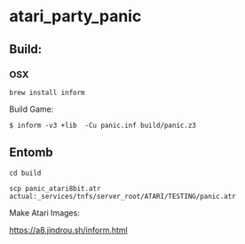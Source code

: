 # atari_party_panic


## Build:


### OSX

```
brew install inform
```

Build Game:
```
$ inform -v3 +lib  -Cu panic.inf build/panic.z3
```

## Entomb

```
cd build

scp panic_atari8bit.atr actual:_services/tnfs/server_root/ATARI/TESTING/panic.atr

```

Make Atari Images:

https://a8.jindrou.sh/inform.html



